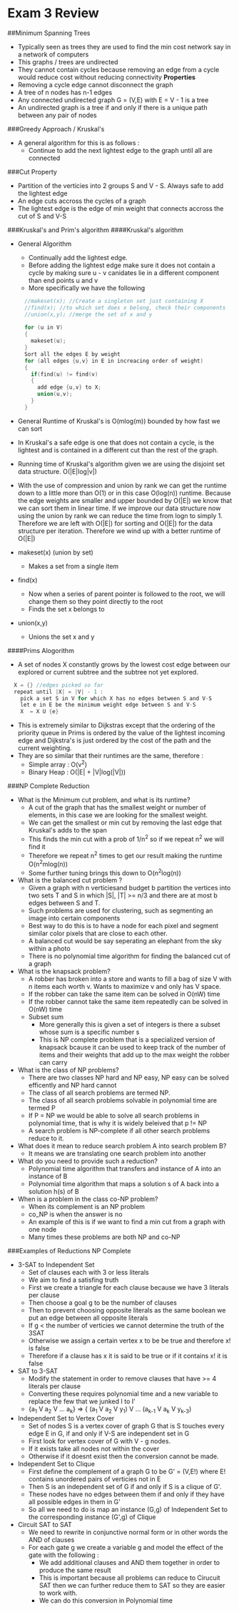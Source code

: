 Exam 3 Review
===================
##Minimum Spanning Trees
- Typically seen as trees they are used to find the min cost network say in a network of computers
- This graphs / trees are undirected
- They cannot contain cycles because removing an edge from a cycle would reduce cost without reducing connectivity
<b>Properties</b>
- Removing a cycle edge cannot disconnect the graph
- A tree of n nodes has n-1 edges
- Any connected undirected graph G = (V,E) with E = V - 1 is a tree
- An undirected graph is a tree if and only if there is a unique path between any pair of nodes


###Greedy Approach / Kruskal's
- A general algorithm for this is as follows : 
  - Continue to add the next lightest edge to the graph until all are connected

###Cut Property
- Partition of the verticies into 2 groups S and V - S. Always safe to add the lightest edge
- An edge cuts accross the cycles of a graph
- The lightest edge is the edge of min weight that connects accross the cut of S and V-S

###Kruskal's and Prim's algorithm
####Kruskal's algorithm
- General Algorithm 
  - Continually add the lightest edge.
  - Before adding the lightest edge make sure it does not contain a cycle by making sure u - v canidates lie in a different component than end points u and v
  - More specifically we have the following 

  ~~~c
    //makeset(x); //Create a singleton set just containing X
    //find(x); //to which set does x belong, check their components
    //union(x,y); //merge the set of x and y
    
    for (u in V)
    {
      makeset(u);
    }
    Sort all the edges E by weight
    for (all edges {u,v} in E in increacing order of weight)
    {
      if(find(u) != find(v)
      {
        add edge {u,v} to X;
        union(u,v);
      }
    }
  ~~~

- General Runtime of Kruskal's is O(mlog(m)) bounded by how fast we can sort
- In Kruskal's a safe edge is one that does not contain a cycle, is the lightest and is contained in a different cut than the rest of the graph.
- Running time of Kruskal's algorithm given we are using the disjoint set data structure. O(|E|log|v|)
- With the use of compression and union by rank we can get the runtime down to a little more than O(1) or in this case O(log(n)) runtime. Because the edge weights are smaller and upper bounded by O(|E|) we know that we can sort them in linear time. If we improve our data structure now using the union by rank we can reduce the time from logn to simply 1. Therefore we are left with O(|E|) for sorting and O(|E|) for the data structure per iteration. Therefore we wind up with a better runtime of O(|E|)
- makeset(x) (union by set)
  - Makes a set from a single item
- find(x)
  - Now when a series of parent pointer is followed to the root, we will change them so they point directly to the root
  - Finds the set x belongs to
- union(x,y)
  - Unions the set x and y

####Prims Alogorithm

- A set of nodes X constantly grows by the lowest cost edge between our explored or current subtree and the subtree not yet explored.

~~~c
  X = {} //edges picked so far
  repeat until |X| = |V| - 1 :
    pick a set S in V for which X has no edges between S and V-S
    let e in E be the minimum weight edge between S and V-S
    X  = X U {e}
~~~

- This is extremely similar to Dijkstras except that the ordering of the priority queue in Prims is ordered by the value of the lightest incoming edge and Dijkstra's is just ordered by the cost of the path and the current weighting.
- They are so similar that their runtimes are the same, therefore : 
    - Simple array : O(v<sup>2</sup>)
    - Binary Heap : O(|E| + |V|log(|V|))

###NP Complete Reduction
- What is the Minimum cut problem, and what is its runtime?
  - A cut of the graph that has the smallest weight or number of elements, in this case we are looking for the smallest weight.
  - We can get the smallest or min cut by removing the last edge that Kruskal's adds to the span
  - This finds the min cut with a prob of 1/n<sup>2</sup> so if we repeat n<sup>2</sup> we will find it
  - Therefore we repeat n<sup>2</sup> times to get our result making the runtime O(n<sup>2</sup>mlog(n))
  - Some further tuning brings this down to O(n<sup>2</sup>log(n))
- What is the balanced cut problem ?
  - Given a graph with n verticiesand budget b partition the vertices into two sets T and S in which |S|, |T| >= n/3 and there are at most b edges between S and T. 
  - Such problems are used for clustering, such as  segmenting an image into certain components
  - Best way to do this is to have a node for each pixel and segment similar color pixels that are close to each other.
  - A balanced cut would be say seperating an elephant from the sky within a photo
  - There is no polynomial time algorithm for finding the balanced cut of a graph
- What is the knapsack problem?
  - A robber has broken into a store and wants to fill a bag of size V with n items each worth v. Wants to maximize v and only has V space. 
  - If the robber can take the same item can be solved in O(nW) time
  - If the robber cannot take the same item repeatedly can be solved in O(nW) time
  - Subset sum
      - More generally this is given a set of integers is there a subset whose sum is a specific number s
      - This is NP complete problem that is a specialized version of knapsack bcause it can be used to keep track of the number of items and their weights that add up to the max weight the robber can carry
- What is the class of NP problems? 
    - There are two classes NP hard and NP easy, NP easy can be solved efficently and NP hard cannot
    - The class of all search problems are termed NP.
    - The class of all search problems solvable in polynomial time are termed P
    - If P = NP we would be able to solve all search problems in polynomial time, that is why it is widely beleived that p != NP
    - A search problem is NP-complete if all other search problems reduce to it.
- What does it mean to reduce search problem A into search problem B?
    - It means we are translating one search problem into another
- What do you need to provide such a reduction?
    - Polynomial time algorithm that transfers and instance of A into an instance of B
    - Polynomial time algorithm that maps  a solution s of A back into a solution h(s) of B
- When is a problem in the class co-NP problem?
    - When its complement is an NP problem
    - co_NP is when the answer is no
    - An example of this is if we want to find a min cut from a graph with one node
    - Many times these problems are both NP and co-NP

###Examples of Reductions NP Complete
- 3-SAT to Independent Set
  - Set of clauses each with 3 or less literals
  - We aim to find a satisfing truth
  - First we create a triangle for each clause because we have 3 literals per clause
  - Then choose a goal g to be the number of clauses
  - Then to prevent choosing opposite literals as the same boolean we put an edge between all opposite literals
  - If g < the number of verticies we cannot determine the truth of the 3SAT
  - Otherwise we assign a certain vertex x to be be true and therefore x! is false
  - Therefore if a clause has x it is said to be true or if it contains x! it is false
- SAT to 3-SAT
  - Modify the statement in order to remove clauses that have >= 4 literals per clause
  - Converting these requires polynomial time and a new variable to replace the few that we junked I to I'
  - {a<sub>1</sub> V a<sub>2</sub> V ... a<sub>k</sub>} => { (a<sub>1</sub> V a<sub>2</sub> V y<sub>1</sub>) V ... (a<sub>k-1</sub> V a<sub>k</sub> V y<sub>k-3</sub>)
- Independent Set to Vertex Cover
  - Set of nodes S is a vertex cover of graph G that is S touches every edge E in G, if and only if V-S are independent set in G
  - First look for vertex cover of G with V - g nodes.
  - If it exists take all nodes not within the cover
  - Otherwise if it doesnt exist then the conversion cannot be made.
- Independent Set to Clique
  - First define the complement of a graph G to be G' = (V,E!) where E! contains unordered pairs of verticies not in E
  - Then S is an independent set of G if and only if S is a clique of G'.
  - These nodes have no edges between them if and only if they have all possible edges in them in G'
  - So all we need to do is map an instance (G,g) of Independent Set to the corresponding instance (G',g) of Clique
- Circuit SAT to SAT
  - We need to rewrite in conjunctive normal form or in other words the AND of clauses
  - For each gate g we create a variable g and model the effect of the gate with the following : 
    - We add additional clauses and AND them together in order to produce the same result
    - This is important because all problems can reduce to Cirucuit SAT then we can further reduce them to SAT so they are easier to work with.
    - We can do this conversion in Polynomial time
